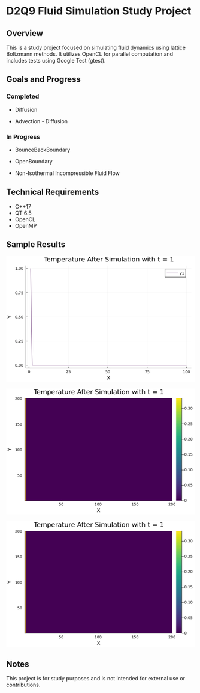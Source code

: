 # D2Q9 Fluid Simulation Study Project

## Overview

This is a study project focused on simulating fluid dynamics using lattice Boltzmann methods. It utilizes OpenCL for parallel computation and includes tests using Google Test (gtest).

## Goals and Progress

### Completed

- Diffusion

- Advection - Diffusion

### In Progress

- BounceBackBoundary

- OpenBoundary

- Non-Isothermal Incompressible Fluid Flow

## Technical Requirements

- C++17
- QT 6.5
- OpenCL
- OpenMP

## Sample Results

![Example-3.5.2](resources/Example-3.5.2_fps50.gif)

![Example-3.10.1](resources/Example-3.10.1_fps50.gif)

![Example-4.5.2](resources/Example-4.5.2_fps50.gif)

## Notes

This project is for study purposes and is not intended for external use or contributions.